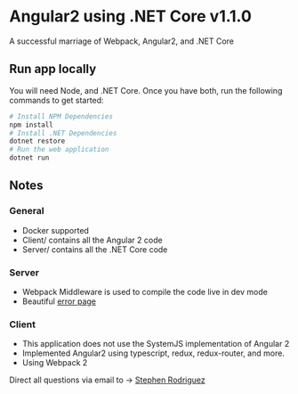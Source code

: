 # Angular2 using .NET Core v1.1.0

A successful marriage of Webpack, Angular2, and .NET Core

## Run app locally

You will need Node, and .NET Core. Once you have both, run the following commands to get started:

```sh
# Install NPM Dependencies
npm install
# Install .NET Dependencies
dotnet restore
# Run the web application
dotnet run
```

## Notes

### General
- Docker supported
- Client/ contains all the Angular 2 code
- Server/ contains all the .NET Core code

### Server
- Webpack Middleware is used to compile the code live in dev mode
- Beautiful [error page](http://localhost:5000/Home/Error)

### Client
- This application does not use the SystemJS implementation of Angular 2
- Implemented Angular2 using typescript, redux, redux-router, and more.
- Using Webpack 2

Direct all questions via email to -> [Stephen Rodriguez](mailto:steprodriguez10@gmail.com)
